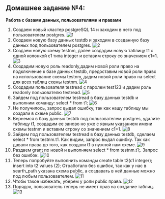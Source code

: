 ## **Домашнее задание №4:**
**Работа с базами данных, пользователями и правами**

1.  Создаем новый кластер postgreSQL 14 и заходим в него под пользователем postgres.
    ![1](https://user-images.githubusercontent.com/97864676/203247069-17925d4d-0fa3-48b2-81d9-ef83668022ce.png)
2.  Создаем новую базу данных testdb и заходим в созданную базу данных под пользователем postgres.
    ![2](https://user-images.githubusercontent.com/97864676/203247086-05f59b10-da04-49d8-b245-0d3efb5d8d76.png)
3.  Создаем новую схему testnm, далее создадим новую таблицу t1 с одной колонкой c1 типа integer и вставим строку со значением
     c1=1.
    ![3](https://user-images.githubusercontent.com/97864676/203247100-f0816497-ccc4-4b72-bfae-ad2629f29445.png)
4.  Cоздадим новую роль readonly,дадим новой роли право на подключение к базе данных testdb, предоставим новой роли право на 
    использование схемы testnm, дадим новой роли право на select для всех таблиц схемы testnm.
    ![4](https://user-images.githubusercontent.com/97864676/203247105-906448d6-9a7c-4fe0-b22a-45ceea01db73.png)
5.  Создадим пользователя testread с паролем test123 и дадим роль readonly пользователю testread.
    ![5](https://user-images.githubusercontent.com/97864676/203247117-2659554c-5413-4e3e-b737-027ab1422ee9.png)
6.  Зайдем под пользователем testread в базу данных testdb и выполним команду: select * from t1;
    ![6](https://user-images.githubusercontent.com/97864676/203247128-ab418fc9-164f-4014-b45a-429e105f475d.png)
7. Не получилось, запрос выдал ошибку, так как нашу таблицу мы создали в схеме public.
    ![7](https://user-images.githubusercontent.com/97864676/203247153-d20e3de2-aad9-4ec8-b414-39c7261ab92c.png)
8. Вернемся в базу данных testdb под пользователем postgres, удалите таблицу t1, создадим ее заново но уже с 
    явным указанием имени схемы testnm и вставим строку со значением c1=1.
    ![8](https://user-images.githubusercontent.com/97864676/203247168-cf2cb6df-4117-40db-8ef2-73f5e9b3d6a3.png)
9.  Зайдем под пользователем testread в базу данных testdb, сделаем select * from testnm.t1. Как видим, запрос выдал ошибку. 
    Так как давали права до того, как создали t1 в нужной нам схеме.
    ![9](https://user-images.githubusercontent.com/97864676/203247189-38f3c89e-ab40-4bf7-84f6-839043ad366c.png)
10. Раздаем grant по новой и выполняем select * from testnm.t1;. Запрос без ошибок.
    ![10](https://user-images.githubusercontent.com/97864676/203247203-4912927f-7b51-4ed3-bc61-547c78a7df7d.png)
11.  Теперь попробуйте выполнить команды
    create table t2(c1 integer); insert into t2 values (2);
    Отработало без ошибок, так как у нас в searth_path указана схема public, а создавать в ней данные можно под любым пользовавтелем.
    ![11](https://user-images.githubusercontent.com/97864676/203247212-e3107bb7-f842-4631-9466-07f3cb18c6a5.png)
12. Чтобы такое избежать, уберем у роли public права.
    ![12](https://user-images.githubusercontent.com/97864676/203247252-266a7482-584b-4cc6-8963-e3da262bc5ef.png)
13. Порядок, пользователь теперь не имеет прав на создание таблиц.
    ![13](https://user-images.githubusercontent.com/97864676/203247260-981633de-89e8-42c3-918b-51f374430a4a.png)

